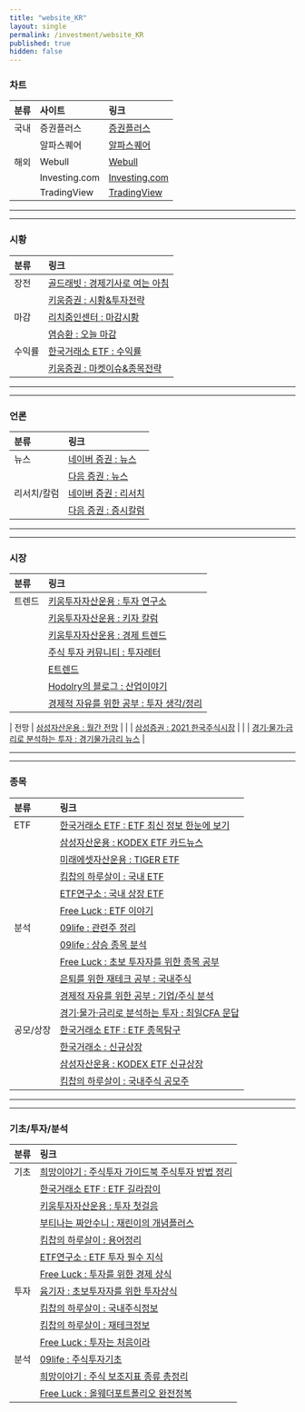 ```yaml
---
title: "website_KR"
layout: single
permalink: /investment/website_KR
published: true
hidden: false
---
```


<head>
  <base target="_blank">
</head>

### 차트

| 분류 | 사이트 | 링크 |
| :- | :- | :- |
| 국내 | 증권플러스 | [증권플러스](https://stockplus.com/m) |
|     | 알파스퀘어 | [알파스퀘어](https://alphasquare.co.kr/) |
| 해외 | Webull        | [Webull](https://www.webull.com/) |
|     | Investing.com | [Investing.com](https://m.investing.com/) |
|     | TradingView   | [TradingView](https://www.tradingview.com/) |

***
***

### 시황

| 분류 | 링크 |
| :- | :- |
| 장전     | [골드래빗 : 경제기사로 여는 아침](https://brunch.co.kr/magazine/sinmorning) |
|         | [키움증권 : 시황&투자전략](https://m.post.naver.com/my/series/detail.naver?seriesNo=526982&memberNo=30473277) |
| 마감     | [리치줌인센터 : 마감시황](https://brunch.co.kr/@a43bc8f3787943b#articles) |
|         | [염승환 : 오늘 마감](https://brunch.co.kr/@6a5b8881f191434#articles) |
| 수익률    | [한국거래소 ETF : 수익률](https://m.post.naver.com/my/series/detail.naver?seriesNo=212549&memberNo=32787516) |
|          | [키움증권 : 마켓이슈&종목전략](https://m.post.naver.com/my/series/detail.naver?seriesNo=193543&memberNo=30473277) |

***
***

### 언론

| 분류 | 링크 |
| :- | :- |
| 뉴스      | [네이버 증권 : 뉴스](https://m.stock.naver.com/index.html#/news/mainnews) |
|          | [다음 증권 : 뉴스](https://m.finance.daum.net/news) |
| 리서치/칼럼 | [네이버 증권 : 리서치](https://m.stock.naver.com/index.html#/research/invest) |
|           | [다음 증권 : 증시칼럼](https://m.finance.daum.net/investment/stock_market) |

***
***

### 시장

| 분류 | 링크 |
| :- | :- |
| 트렌드     | [키움투자자산운용 : 투자 연구소](https://m.blog.naver.com/PostList.naver?blogId=kiwoomammkt&categoryNo=6) |
|           | [키움투자자산운용 : 키자 칼럼](https://m.blog.naver.com/PostList.naver?blogId=kiwoomammkt&categoryNo=7) |
|           | [키움투자자산운용 : 경제 트렌드](https://m.blog.naver.com/PostList.naver?blogId=kiwoomammkt&categoryNo=8) |
|           | [주식 투자 커뮤니티 : 투자레터](https://usstockinfo.tistory.com/m/category/%ED%88%AC%EC%9E%90%EB%A0%88%ED%84%B0) |
|           | [E트렌드](https://brunch.co.kr/@e2c67f679a52441#articles) |
|           | [Hodolry의 블로그 : 산업이야기](https://m.blog.naver.com/hodolry?categoryNo=105) |
|           | [경제적 자유를 위한 공부 : 투자 생각/정리](https://m.blog.naver.com/djgkrrl1234?categoryNo=43) |

| 전망        | [삼성자산운용 : 월간 전망](https://m.post.naver.com/my/series/detail.naver?seriesNo=300396&memberNo=3955693) |
|            | [삼성증권 : 2021 한국주식시장](https://m.post.naver.com/my/series/detail.naver?seriesNo=633668&memberNo=1553580) |
|            | [경기·물가·금리로 분석하는 투자 : 경기물가금리 뉴스](https://m.blog.naver.com/choicfa?categoryNo=6) |

***
***

### 종목

| 분류 | 링크 |
| :- | :- |
| ETF      | [한국거래소 ETF : ETF 최신 정보 한눈에 보기](https://m.post.naver.com/my/series/detail.naver?seriesNo=242027&memberNo=32787516) |
|          | [삼성자산운용 : KODEX ETF 카드뉴스](https://m.blog.naver.com/kodex_r2?categoryNo=1) |
|          | [미래에셋자산운용 : TIGER ETF](https://m.blog.naver.com/m_invest?categoryNo=42) |
|          | [킴찹의 하루살이 : 국내 ETF](https://m.blog.naver.com/ssibar1188?categoryNo=45) |
|          | [ETF연구소 : 국내 상장 ETF](https://m.blog.naver.com/just_do_etf?categoryNo=19) |
|          | [Free Luck : ETF 이야기](https://free00life.tistory.com/m/category/%EC%9E%90%EB%B3%B8%EC%A3%BC%EC%9D%98%20%EB%B0%94%EB%9D%BC%EB%B3%B4%EA%B8%B0/ETF%20%EC%9D%B4%EC%95%BC%EA%B8%B0) |
| 분석      | [09life : 관련주 정리](https://09life.tistory.com/m/category/%EC%9E%AC%ED%85%8C%ED%81%AC/%EA%B4%80%EB%A0%A8%EC%A3%BC%20%EC%A0%95%EB%A6%AC) |
|          | [09life : 상승 종목 분석](https://09life.tistory.com/m/category/%EC%9E%AC%ED%85%8C%ED%81%AC/%EC%83%81%EC%8A%B9%20%EC%A2%85%EB%AA%A9%20%EB%B6%84%EC%84%9D) |
|          | [Free Luck : 초보 투자자를 위한 종목 공부](https://free00life.tistory.com/m/category/%EC%9E%90%EB%B3%B8%EC%A3%BC%EC%9D%98%20%EB%B0%94%EB%9D%BC%EB%B3%B4%EA%B8%B0/%EC%B4%88%EB%B3%B4%20%ED%88%AC%EC%9E%90%EC%9E%90%EB%A5%BC%20%EC%9C%84%ED%95%9C%20%EC%A2%85%EB%AA%A9%20%EA%B3%B5%EB%B6%80) |
|          | [은퇴를 위한 재테크 공부 : 국내주식](https://m.blog.naver.com/ajuksaek?categoryNo=79) |
|          | [경제적 자유를 위한 공부 : 기업/주식 분석](https://m.blog.naver.com/djgkrrl1234?categoryNo=27) |
|          | [경기·물가·금리로 분석하는 투자 : 최일CFA 문답](https://m.blog.naver.com/choicfa?categoryNo=10) |
| 공모/상장  | [한국거래소 ETF : ETF 종목탐구](https://m.post.naver.com/my/series/detail.naver?seriesNo=574436&memberNo=32787516) |
|          | [한국거래소 : 신규상장](https://m.blog.naver.com/PostList.naver?blogId=happy_krx&categoryNo=104) |
|          | [삼성자산운용 : KODEX ETF 신규상장](https://m.blog.naver.com/kodex_r2?categoryNo=6) |
|          | [킴찹의 하루살이 : 국내주식 공모주](https://m.blog.naver.com/ssibar1188?categoryNo=43) |

***
***

### 기초/투자/분석

| 분류 | 링크 |
| :- | :- |
| 기초      | [희망이야기 : 주식투자 가이드북 주식투자 방법 정리](https://layhope.tistory.com/212) |
|          | [한국거래소 ETF : ETF 길라잡이](https://m.post.naver.com/my/series/detail.naver?seriesNo=223580&memberNo=32787516) |
|          | [키움투자자산운용 : 투자 첫걸음](https://m.blog.naver.com/PostList.naver?blogId=kiwoomammkt&categoryNo=1) |
|          | [부티나는 짜안수니 : 재린이의 개념플러스](https://m.blog.naver.com/yolohayo?categoryNo=1) |
|          | [킴찹의 하루살이 : 용어정리](https://m.blog.naver.com/ssibar1188?categoryNo=33) |
|          | [ETF연구소 : ETF 투자 필수 지식](https://m.blog.naver.com/just_do_etf?categoryNo=6) |
|          | [Free Luck : 투자를 위한 경제 상식](https://free00life.tistory.com/m/category/%EC%9E%90%EB%B3%B8%EC%A3%BC%EC%9D%98%20%EB%B0%94%EB%9D%BC%EB%B3%B4%EA%B8%B0/%ED%88%AC%EC%9E%90%EB%A5%BC%20%EC%9C%84%ED%95%9C%20%EA%B2%BD%EC%A0%9C%20%EC%83%81%EC%8B%9D) |
| 투자      | [윰기자 : 초보투자자를 위한 투자상식](https://brunch.co.kr/magazine/invest-ucast) |
|          | [킴찹의 하루살이 : 국내주식정보](https://m.blog.naver.com/ssibar1188?categoryNo=44) |
|          | [킴찹의 하루살이 : 재테크정보](https://m.blog.naver.com/ssibar1188?categoryNo=34) |
|          | [Free Luck : 투자는 처음이라](https://free00life.tistory.com/m/category/%EC%9E%90%EB%B3%B8%EC%A3%BC%EC%9D%98%20%EB%B0%94%EB%9D%BC%EB%B3%B4%EA%B8%B0/%ED%88%AC%EC%9E%90%EB%8A%94%20%EC%B2%98%EC%9D%8C%EC%9D%B4%EB%9D%BC) |
| 분석      | [09life : 주식투자기초](https://09life.tistory.com/m/category/%EC%9E%AC%ED%85%8C%ED%81%AC/%EC%A3%BC%EC%8B%9D%ED%88%AC%EC%9E%90%EA%B8%B0%EC%B4%88) |
|          | [희망이야기 : 주식 보조지표 종류 총정리](https://layhope.tistory.com/380) |
|          | [Free Luck : 올웨더포트폴리오 완전정복](https://free00life.tistory.com/m/category/%EC%9E%90%EB%B3%B8%EC%A3%BC%EC%9D%98%20%EB%B0%94%EB%9D%BC%EB%B3%B4%EA%B8%B0/%EC%98%AC%EC%9B%A8%EB%8D%94%ED%8F%AC%ED%8A%B8%ED%8F%B4%EB%A6%AC%EC%98%A4%20%EC%99%84%EC%A0%84%EC%A0%95%EB%B3%B5) |
